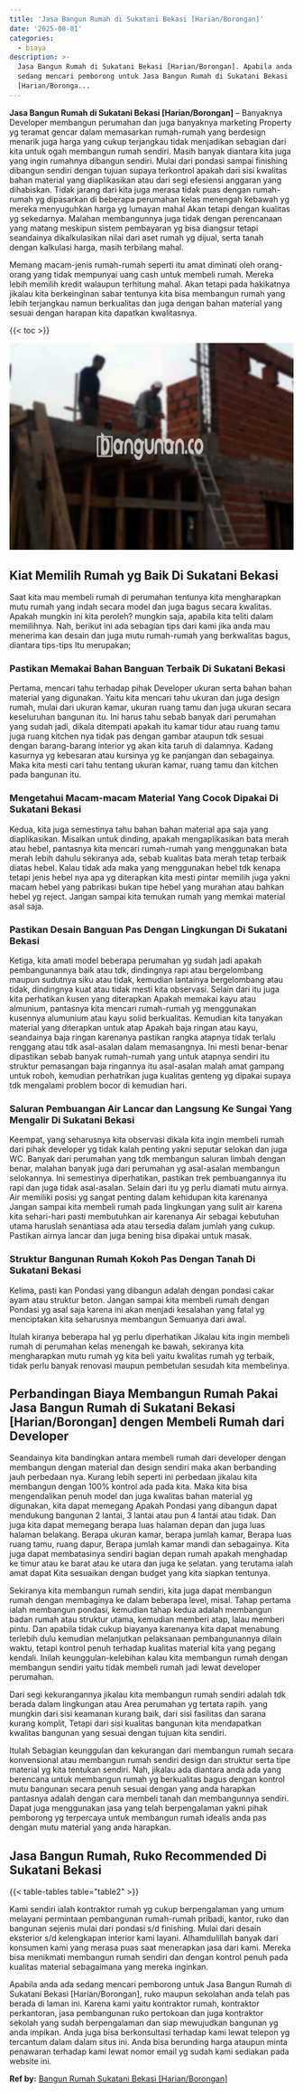 ```yaml
---
title: 'Jasa Bangun Rumah di Sukatani Bekasi [Harian/Borongan]'
date: '2025-08-01'
categories:
  - biaya
description: >-
  Jasa Bangun Rumah di Sukatani Bekasi [Harian/Borongan]. Apabila anda ada
  sedang mencari pemborong untuk Jasa Bangun Rumah di Sukatani Bekasi
  [Harian/Boronga...
---
```


**Jasa Bangun Rumah di Sukatani Bekasi \[Harian/Borongan\]** – Banyaknya Developer membangun perumahan dan juga banyaknya marketing Property yg teramat gencar dalam memasarkan rumah-rumah yang berdesign menarik juga harga yang cukup terjangkau tidak menjadikan sebagian dari kita untuk ogah membangun rumah sendiri. Masih banyak diantara kita juga yang ingin rumahnya dibangun sendiri. Mulai dari pondasi sampai finishing dibangun sendiri dengan tujuan supaya terkontrol apakah dari sisi kwalitas bahan material yang diaplikasikan atau dari segi efesiensi anggaran yang dihabiskan. Tidak jarang dari kita juga merasa tidak puas dengan rumah-rumah yg dipasarkan di beberapa perumahan kelas menengah kebawah yg mereka menyuguhkan harga yg lumayan mahal Akan tetapi dengan kualitas yg sekedarnya. Malahan membangunnya juga tidak dengan perencanaan yang matang meskipun sistem pembayaran yg bisa diangsur tetapi seandainya dikalkulasikan nilai dari aset rumah yg dijual, serta tanah dengan kalkulasi harga, masih terbilang mahal.

Memang macam-jenis rumah-rumah seperti itu amat diminati oleh orang-orang yang tidak mempunyai uang cash untuk membeli rumah. Mereka lebih memilih kredit walaupun terhitung mahal. Akan tetapi pada hakikatnya jikalau kita berkeinginan sabar tentunya kita bisa membangun rumah yang lebih terjangkau namun berkualitas dan juga dengan bahan material yang sesuai dengan harapan kita dapatkan kwalitasnya.

{{< toc >}}

![Jasa Bangun Rumah di Sukatani Bekasi [Harian/Borongan]](/images/borong-bangunan-28.png)

## Kiat Memilih Rumah yg Baik Di Sukatani Bekasi

Saat kita mau membeli rumah di perumahan tentunya kita mengharapkan mutu rumah yang indah secara model dan juga bagus secara kwalitas. Apakah mungkin ini kita peroleh? mungkin saja, apabila kita teliti dalam memilihnya. Nah, berikut ini ada sebagian tips dari kami jika anda mau menerima kan desain dan juga mutu rumah-rumah yang berkwalitas bagus, diantara tips-tips Itu merupakan;

### Pastikan Memakai Bahan Banguan Terbaik Di Sukatani Bekasi

Pertama, mencari tahu terhadap pihak Developer ukuran serta bahan bahan material yang digunakan. Yaitu kita mencari tahu ukuran dan juga design rumah, mulai dari ukuran kamar, ukuran ruang tamu dan juga ukuran secara keseluruhan bangunan itu. Ini harus tahu sebab banyak dari perumahan yang sudah jadi, dikala ditempati apakah itu kamar tidur atau ruang tamu juga ruang kitchen nya tidak pas dengan gambar ataupun tdk sesuai dengan barang-barang interior yg akan kita taruh di dalamnya. Kadang kasurnya yg kebesaran atau kursinya yg ke panjangan dan sebagainya. Maka kita mesti cari tahu tentang ukuran kamar, ruang tamu dan kitchen pada bangunan itu.

### Mengetahui Macam-macam Material Yang Cocok Dipakai Di Sukatani Bekasi

Kedua, kita juga semestinya tahu bahan bahan material apa saja yang diaplikasikan. Misalkan untuk dinding, apakah mengaplikasikan bata merah atau hebel, pantasnya kita mencari rumah-rumah yang menggunakan bata merah lebih dahulu sekiranya ada, sebab kualitas bata merah tetap terbaik diatas hebel. Kalau tidak ada maka yang menggunakan hebel tdk kenapa tetapi jenis hebel nya apa yg diterapkan kita mesti pintar memilih juga yakni macam hebel yang pabrikasi bukan tipe hebel yang murahan atau bahkan hebel yg reject. Jangan sampai kita temukan rumah yang memkai material asal saja.

### Pastikan Desain Banguan Pas Dengan Lingkungan Di Sukatani Bekasi

Ketiga, kita amati model beberapa perumahan yg sudah jadi apakah pembangunannya baik atau tdk, dindingnya rapi atau bergelombang maupun sudutnya siku atau tidak, kemudian lantainya bergelombang atau tidak, dindingnya kuat atau tidak mesti kita observasi. Selain dari itu juga kita perhatikan kusen yang diterapkan Apakah memakai kayu atau almunium, pantasnya kita mencari rumah-rumah yg menggunakan kusennya alumunium atau kayu solid berkualitas. Kemudian kita tanyakan material yang diterapkan untuk atap Apakah baja ringan atau kayu, seandainya baja ringan karenanya pastikan rangka atapnya tidak terlalu renggang atau tdk asal-asalan dalam memasangnya. Ini mesti benar-benar dipastikan sebab banyak rumah-rumah yang untuk atapnya sendiri itu struktur pemasangan baja ringannya itu asal-asalan malah amat gampang untuk roboh, kemudian perhatrikan juga kualitas genteng yg dipakai supaya tdk mengalami problem bocor di kemudian hari.

### Saluran Pembuangan Air Lancar dan Langsung Ke Sungai Yang Mengalir Di Sukatani Bekasi

Keempat, yang seharusnya kita observasi dikala kita ingin membeli rumah dari pihak developer yg tidak kalah penting yakni seputar selokan dan juga WC. Banyak dari perumahan yang tdk membangun saluran limbah dengan benar, malahan banyak juga dari perumahan yg asal-asalan membangun selokannya. Ini semestinya diperhatikan, pastikan trek pembuangannya itu rapi dan juga tidak asal-asalan. Selain dari itu yg perlu diamati mutu airnya. Air memiliki posisi yg sangat penting dalam kehidupan kita karenanya Jangan sampai kita membeli rumah pada lingkungan yang sulit air karena kita sehari-hari pasti membutuhkan air karenanya Air sebagai kebutuhan utama haruslah senantiasa ada atau tersedia dalam jumlah yang cukup. Pastikan airnya lancar dan juga bening bisa dipakai untuk masak.

### Struktur Bangunan Rumah Kokoh Pas Dengan Tanah Di Sukatani Bekasi

Kelima, pasti kan Pondasi yang dibangun adalah dengan pondasi cakar ayam atau struktur beton. Jangan sampai kita membeli rumah dengan Pondasi yg asal saja karena ini akan menjadi kesalahan yang fatal yg menciptakan kita seharusnya membangun Semuanya dari awal.

Itulah kiranya beberapa hal yg perlu diperhatikan Jikalau kita ingin membeli rumah di perumahan kelas menengah ke bawah, sekiranya kita mengharapkan mutu rumah yg kita beli yaitu kwalitas rumah yg terbaik, tidak perlu banyak renovasi maupun pembetulan sesudah kita membelinya.

## Perbandingan Biaya Membangun Rumah Pakai Jasa Bangun Rumah di Sukatani Bekasi \[Harian/Borongan\] dengen Membeli Rumah dari Developer

Seandainya kita bandingkan antara membeli rumah dari developer dengan membangun dengan material dan design sendiri maka akan berbanding jauh perbedaan nya. Kurang lebih seperti ini perbedaan jikalau kita membangun dengan 100% kontrol ada pada kita. Maka kita bisa mengendalikan penuh model dan juga kwalitas bahan material yg digunakan, kita dapat memegang Apakah Pondasi yang dibangun dapat mendukung bangunan 2 lantai, 3 lantai atau pun 4 lantai atau tidak. Dan juga kita dapat memegang berapa luas halaman depan dan juga luas halaman belakang. Berapa ukuran kamar, berapa jumlah kamar, Berapa luas ruang tamu, ruang dapur, Berapa jumlah kamar mandi dan sebagainya. Kita juga dapat membatasinya sendiri bagian depan rumah apakah menghadap ke timur atau ke barat atau ke utara dan juga ke selatan. yang terutama ialah amat dapat Kita sesuaikan dengan budget yang kita siapkan tentunya.

Sekiranya kita membangun rumah sendiri, kita juga dapat membangun rumah dengan membaginya ke dalam beberapa level, misal. Tahap pertama ialah membangun pondasi, kemudian tahap kedua adalah membangun badan rumah atau struktur utama, kemudian memberi atap, lalau memberi pintu. Dan apabila tidak cukup biayanya karenanya kita dapat menabung terlebih dulu kemudian melanjutkan pelaksanaan pembangunannya dilain waktu, tetapi kontrol penuh terhadap kualitas material kita yang pegang kendali. Inilah keunggulan-kelebihan kalau kita membangun rumah dengan membangun sendiri yaitu tidak membeli rumah jadi lewat developer perumahan.

Dari segi kekurangannya jikalau kita membangun rumah sendiri adalah tdk berada dalam lingkungan atau Area perumahan yg tertata rapih. yang mungkin dari sisi keamanan kurang baik, dari sisi fasilitas dan sarana kurang komplit, Tetapi dari sisi kualitas bangunan kita mendapatkan kwalitas bangunan yang sesuai dengan tujuan kita sendiri.

Itulah Sebagian keunggulan dan kekurangan dari membangun rumah secara konvensional atau membangun rumah sendiri design dan struktur serta tipe material yg kita tentukan sendiri. Nah, jikalau ada diantara anda ada yang berencana untuk membangun rumah yg berkualitas bagus dengan kontrol mutu bangunan secara penuh sesuai dengan yang anda harapkan pantasnya adalah dengan cara membeli tanah dan membangunnya sendiri. Dapat juga menggunakan jasa yang telah berpengalaman yakni pihak pemborong yg terpercaya untuk membangun rumah idealis anda pas dengan mutu material yang anda harapkan.

## Jasa Bangun Rumah, Ruko Recommended Di Sukatani Bekasi

{{< table-tables table="table2" >}}

Kami sendiri ialah kontraktor rumah yg cukup berpengalaman yang umum melayani permintaan pembangunan rumah-rumah pribadi, kantor, ruko dan bangunan sejenis mulai dari pondasi s/d finishing. Mulai dari desain eksterior s/d kelengkapan interior kami layani. Alhamdulillah banyak dari konsumen kami yang merasa puas saat menerapkan jasa dari kami. Mereka bisa menikmati membangun rumah sendiri dan dengan kontrol penuh pada kualitas material sebagaimana yang mereka inginkan.

Apabila anda ada sedang mencari pemborong untuk Jasa Bangun Rumah di Sukatani Bekasi \[Harian/Borongan\], ruko maupun sekolahan anda telah pas berada di laman ini. Karena kami yaitu kontraktor rumah, kontraktor perkantoran, jasa pembangunan ruko pertokoan dan juga kontraktor sekolah yang sudah berpengalaman dan siap mewujudkan bangunan yg anda impikan. Anda juga bisa berkonsultasi terhadap kami lewat telepon yg tercantum dalam dalam situs ini. Anda bisa berunding harga ataupun minta penawaran terhadap kami lewat nomor email yg sudah kami sediakan pada website ini.

**Ref by:** [Bangun Rumah Sukatani Bekasi [Harian/Borongan]](https://id.wikipedia.org/wiki/Bangun)
